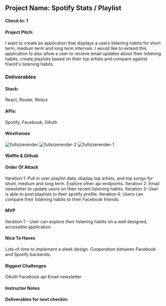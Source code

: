 ## Project Name: Spotify Stats / Playlist 

#### Check In: 1

#### Project Pitch:
I want to create an application that displays a users listening habits for short term, medium term and long term intervals. I would like to extend this application to also allow a user to recieve email updates about their listening habits, create playlists based on their top artists and compare against friend's listening habits. 

### Deliverables


#### Stack:
React, Router, Redux

#### APIs:
Spotify, Facebook, OAuth

#### Wireframes

![fullsizerender](https://user-images.githubusercontent.com/26471447/31951271-de32fdfa-b89a-11e7-98cb-e01466b0c5f3.jpg)
![fullsizerender-2](https://user-images.githubusercontent.com/26471447/31951290-e5147432-b89a-11e7-86cf-505e1054457e.jpg)
![fullsizerender-1](https://user-images.githubusercontent.com/26471447/31951301-eaa25a36-b89a-11e7-8e66-056d2aae6992.jpg)

#### Waffle & Github


#### Order Of Attack
Iteration 1: Pull in user playlist data, display top artists, and top songs for short, medium and long term. Explore other api endpoints. 
Iteration 2: Email newsletter to update users on their recent listening habits. 
Iteration 3: User is able to post playlists to their spotify profile. 
Iteration 4: Users can compare their listening habits to their Facebook friends. 

#### MVP
Iteration 1 - User can explore their listening habits on a well designed, accessible application.

#### Nice To Haves
Lots of time to implement a sleek design. 
Cooperation between Facebook and Spotify backends. 

#### Biggest Challenges
OAuth
Facebook api
Email newsletter

#### Instructor Notes

#### Deliverables for next checkin:
